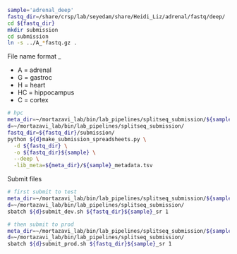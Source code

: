 ```bash
sample='adrenal_deep'
fastq_dir=/share/crsp/lab/seyedam/share/Heidi_Liz/adrenal/fastq/deep/
cd ${fastq_dir}
mkdir submission
cd submission
ln -s ../A_*fastq.gz .
```

File name format <tissue>_<age>_<sex>_<replicate>
* A = adrenal
* G = gastroc
* H = heart
* HC = hippocampus
* C = cortex

```bash
# hpc
meta_dir=~/mortazavi_lab/bin/lab_pipelines/splitseq_submission/${sample}
d=~/mortazavi_lab/bin/lab_pipelines/splitseq_submission/
fastq_dir=${fastq_dir}/submission/
python ${d}make_submission_spreadsheets.py \
  -d ${fastq_dir} \
  -o ${fastq_dir}${sample} \
  --deep \
  -lib_meta=${meta_dir}/${sample}_metadata.tsv
```

Submit files

```bash
# first submit to test
meta_dir=~/mortazavi_lab/bin/lab_pipelines/splitseq_submission/${sample}
d=~/mortazavi_lab/bin/lab_pipelines/splitseq_submission/
sbatch ${d}submit_dev.sh ${fastq_dir}${sample}_sr 1

# then submit to prod
meta_dir=~/mortazavi_lab/bin/lab_pipelines/splitseq_submission/${sample}
d=~/mortazavi_lab/bin/lab_pipelines/splitseq_submission/
sbatch ${d}submit_prod.sh ${fastq_dir}${sample}_sr 1
```
